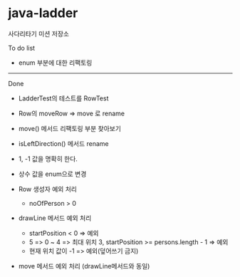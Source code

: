 # java-ladder
사다리타기 미션 저장소

To do list
- enum 부분에 대한 리팩토링

---
Done
- LadderTest의 테스트를 RowTest
- Row의 moveRow => move 로 rename
- move() 메서드 리팩토링 부분 찾아보기

- isLeftDirection() 메서드 rename
- 1, -1 값을 명확히 한다.
- 상수 값을 enum으로 변경

- Row 생성자 예외 처리
    - noOfPerson > 0
- drawLine 메서드 예외 처리
    - startPosition < 0 => 예외
    - 5 => 0 ~ 4 => 최대 위치 3, startPosition >= persons.length - 1 => 예외
    - 현재 위치 값이 -1 => 예외(덮어쓰기 금지)
- move 메서드 예외 처리 (drawLine메서드와 동일)